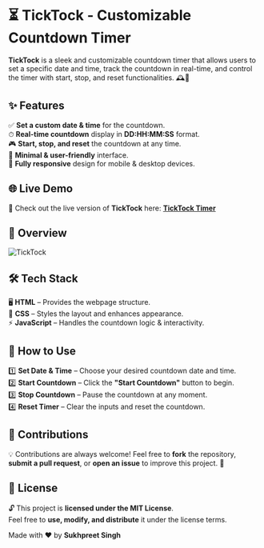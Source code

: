 # ⏳ TickTock - Customizable Countdown Timer  

**TickTock** is a sleek and customizable countdown timer that allows users to set a specific date and time, track the countdown in real-time, and control the timer with start, stop, and reset functionalities. 🕰️🎯  

## ✨ Features  

✅ **Set a custom date & time** for the countdown.  
⏱ **Real-time countdown** display in **DD:HH:MM:SS** format.  
🎮 **Start, stop, and reset** the countdown at any time.  
🎨 **Minimal & user-friendly** interface.  
📱 **Fully responsive** design for mobile & desktop devices.  

## 🌐 Live Demo  

🚀 Check out the live version of **TickTock** here: **[TickTock Timer](https://tick-tock-timer.vercel.app/)**  

## 📸 Overview  

![TickTock](https://github.com/user-attachments/assets/479c3f55-8444-4074-b7fb-adb9e29058cd)  

## 🛠 Tech Stack  

🖥 **HTML** – Provides the webpage structure.  
🎨 **CSS** – Styles the layout and enhances appearance.  
⚡ **JavaScript** – Handles the countdown logic & interactivity.  

## 🎯 How to Use  

1️⃣ **Set Date & Time** – Choose your desired countdown date and time.  
2️⃣ **Start Countdown** – Click the **"Start Countdown"** button to begin.  
3️⃣ **Stop Countdown** – Pause the countdown at any moment.  
4️⃣ **Reset Timer** – Clear the inputs and reset the countdown.  

## 🤝 Contributions  

💡 Contributions are always welcome! Feel free to **fork** the repository, **submit a pull request**, or **open an issue** to improve this project. 🚀  

## 📜 License  

🔓 This project is **licensed under the MIT License**.  
Feel free to **use, modify, and distribute** it under the license terms.  

Made with ❤️ by **Sukhpreet Singh**
